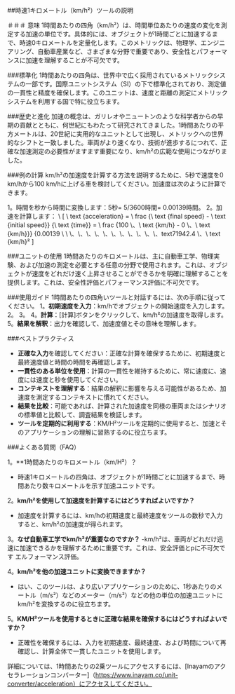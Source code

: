 ##時速1キロメートル（km/h²）ツールの説明

＃＃＃ 意味
1時間あたりの四角（km/h²）は、時間単位あたりの速度の変化を測定する加速の単位です。具体的には、オブジェクトが1時間ごとに加速するまで、時速0キロメートルを定量化します。このメトリックは、物理学、エンジニアリング、自動車産業など、さまざまな分野で重要であり、安全性とパフォーマンスに加速を理解することが不可欠です。

###標準化
1時間あたりの四角は、世界中で広く採用されているメトリックシステムの一部です。国際ユニットシステム（SI）の下で標準化されており、測定値の一貫性と精度を確保します。このユニットは、速度と距離の測定にメトリックシステムを利用する国で特に役立ちます。

###歴史と進化
加速の概念は、ガリレオやニュートンのような科学者からの早期の貢献とともに、何世紀にもわたって研究されてきました。1時間あたりの平方メートルは、20世紀に実用的なユニットとして出現し、メトリックへの世界的なシフトと一致しました。車両がより速くなり、技術が進歩するにつれて、正確な加速測定の必要性がますます重要になり、km/h²の広範な使用につながりました。

###例の計算
km/h²の加速度を計算する方法を説明するために、5秒で速度を0 km/hから100 km/hに上げる車を検討してください。加速度は次のように計算できます。

1。時間を秒から時間に変換します：5秒= 5/3600時間= 0.00139時間。
2。加速を計算します：
\ [
\ text {acceleration} = \ frac {\ text {final speed}  -  \ text {initial speed}} {\ text {time}} = \ frac {100 \、\ text {km/h}  -  0 \、\ text {km/h}}} {0.00139 \ \ \、\、\、\、\、\、\、\、\、\、\、text71942.4 \、\ text {km/h}²
\]

###ユニットの使用
1時間あたりのキロメートルは、主に自動車工学、物理実験、および加速の測定を必要とする任意の分野で使用されます。これは、オブジェクトが速度をどれだけ速く上昇させることができるかを明確に理解することを提供します。これは、安全性評価とパフォーマンス評価に不可欠です。

###使用ガイド
1時間あたりの四角いツールと対話するには、次の手順に従ってください。
1。**初期速度を入力**：km/hでオブジェクトの開始速度を入力します。
2。
3。
4。**計算**：[計算]ボタンをクリックして、km/h²の加速度を取得します。
5。**結果を解釈**：出力を確認して、加速度値とその意味を理解します。

###ベストプラクティス
- **正確な入力**を確認してください：正確な計算を確保するために、初期速度と最終速度値と時間の時間を再確認します。
- **一貫性のある単位を使用**：計算の一貫性を維持するために、常に速度に、速度には速度と秒を使用してください。
- **コンテキストを理解する**：結果の解釈に影響を与える可能性があるため、加速度を測定するコンテキストに慣れてください。
- **結果を比較**：可能であれば、計算された加速度を同様の車両またはシナリオの標準値と比較して、調査結果を検証します。
- **ツールを定期的に利用する**：KM/H²ツールを定期的に使用すると、加速とそのアプリケーションの理解に習熟するのに役立ちます。

###よくある質問（FAQ）

1。**1時間あたりのキロメートル（km/H²）？
- 時速1キロメートルの四角は、オブジェクトが1時間ごとに加速するまで、時間あたり数キロメートルを示す加速ユニットです。

2。**km/h²を使用して加速度を計算するにはどうすればよいですか？**
- 加速度を計算するには、km/hの初期速度と最終速度をツールの数秒で入力すると、km/h²の加速度が得られます。

3。**なぜ自動車工学でkm/h²が重要なのですか？**
-km/h²は、車両がどれだけ迅速に加速できるかを理解するために重要です。これは、安全評価とpに不可欠です エルフォーマンス評価。

4。**km/h²を他の加速ユニットに変換できますか？**
- はい、このツールは、より広いアプリケーションのために、1秒あたりのメートル（m/s²）などのメーター（m/s²）などの他の単位の加速ユニットにkm/h²を変換するのに役立ちます。

5。**KM/H²ツールを使用するときに正確な結果を確保するにはどうすればよいですか？**
- 正確性を確保するには、入力を初期速度、最終速度、および時間について再確認し、計算全体で一貫したユニットを使用します。

詳細については、1時間あたりの2乗ツールにアクセスするには、[Inayamのアクセラレーションコンバーター]（https://www.inayam.co/unit-converter/acceleration）にアクセスしてください。